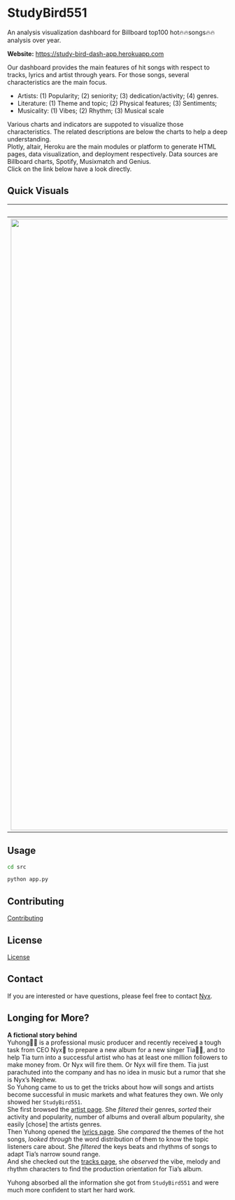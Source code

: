 # StudyBird551 
An analysis visualization dashboard for Billboard top100 hot🔥🔥songs🔥🔥analysis over year.

**Website:** https://study-bird-dash-app.herokuapp.com  

Our dashboard provides the main features of hit songs with respect to tracks, lyrics and artist through years. For those songs, several characteristics are the main focus.
   - Artists: (1) Popularity; (2) seniority; (3) dedication/activity; (4) genres.
   - Literature: (1) Theme and topic; (2) Physical features; (3) Sentiments;
   - Musicality: (1) Vibes; (2) Rhythm; (3) Musical scale   

Various charts and indicators are suppoted to visualize those characteristics. The related descriptions are below the charts to help a deep understanding.  
Plotly, altair, Heroku are the main modules or platform to generate HTML pages, data visualization, and deployment respectively. Data sources are Billboard charts, Spotify, Musixmatch and Genius.  
Click on the link below have a look directly.
   
## Quick Visuals
<table cellspacing="0" cellpadding="0">
<tr><th>Artists</th><th>Lyrics</th><th>Tracks</th></tr>
   <tr><th><img width="1396" alt="image" src="https://user-images.githubusercontent.com/43694291/222990702-4ef623a0-79f5-4bb6-80a2-83e5b45ae33b.png"></th><th><img width="1384" alt="image" src="https://user-images.githubusercontent.com/43694291/222990733-ead2f8da-bdfd-43ce-a1ab-ae0624032b16.png"></th><th><img width="1384" alt="image" src="https://user-images.githubusercontent.com/43694291/222990833-8c17d1b1-8c4c-462b-a83e-1214be673e8c.png"></th></tr>
</table>

## Usage

```bash
cd src
```
```python
python app.py
```

## Contributing

[Contributing](https://github.com/petitmi/Study-Bird-551/blob/main/CONTRIBUTING.md)

## License

[License](https://github.com/petitmi/Study-Bird-551/blob/main/LICENSE.md)

## Contact
If you are interested or have questions, please feel free to contact [Nyx](mailto:petitmi001@gmail.com). 

## Longing for More?
**A fictional story behind**  
Yuhong🧞‍♀️ is a professional music producer and recently received a tough task from CEO Nyx🥷 to prepare a new album for a new singer Tia🧑‍🎤, and to help Tia turn into a successful artist who has at least one million followers to make money from. Or Nyx will fire them. Or Nyx will fire them. Tia just parachuted into the company and has no idea in music but a rumor that she is Nyx’s Nephew.    
So Yuhong came to us to get the tricks about how will songs and artists become successful in music markets and what features they own. We only showed her `StudyBird551`.  
She first browsed the [artist page](https://study-bird-dash-app.herokuapp.com/artist). She *filtered* their genres, *sorted* their activity and popularity, number of albums and overall album popularity, she easily [chose] the artists genres.  
Then Yuhong opened the [lyrics page](https://study-bird-dash-app.herokuapp.com/lyrics). She *compared* the themes of the hot songs, *looked through* the word distribution of them to know the topic listeners care about. She *filtered* the keys beats and rhythms of songs to adapt Tia’s narrow sound range.   
And she checked out the [tracks page](https://study-bird-dash-app.herokuapp.com/tracks), she *observed* the vibe, melody and rhythm characters to find the production orientation for Tia’s album.

Yuhong absorbed all the information she got from `StudyBird551` and were much more confident to start her hard work.

